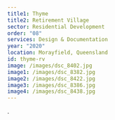 ```yaml
---
title1: Thyme
title2: Retirement Village
sector: Residential Development
order: "08"
services: Design & Documentation
year: "2020"
location: Morayfield, Queensland
id: thyme-rv
image: /images/dsc_8402.jpg
image1: /images/dsc_8382.jpg
image2: /images/dsc_8422.jpg
image3: /images/dsc_8386.jpg
image4: /images/dsc_8438.jpg
---
```


.
